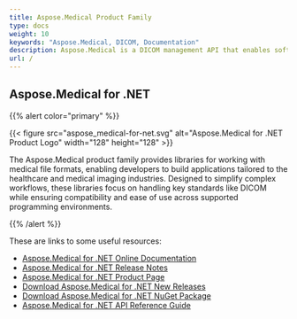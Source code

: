 ```yaml
---
title: Aspose.Medical Product Family
type: docs
weight: 10
keywords: "Aspose.Medical, DICOM, Documentation"
description: Aspose.Medical is a DICOM management API that enables software applications to read, write, and process DICOM files without the need for specialized medical imaging software.
url: /
---
```


## Aspose.Medical for .NET

{{% alert color="primary" %}}

{{< figure src="aspose_medical-for-net.svg" alt="Aspose.Medical for .NET Product Logo" width="128" height="128" >}}

The Aspose.Medical product family provides libraries for working with medical file formats, enabling developers to build applications tailored to the healthcare and medical imaging industries. Designed to simplify complex workflows, these libraries focus on handling key standards like DICOM while ensuring compatibility and ease of use across supported programming environments.

{{% /alert %}}

These are links to some useful resources:

- [Aspose.Medical for .NET Online Documentation](/medical/net/)
- [Aspose.Medical for .NET Release Notes](https://releases.aspose.com/medical/net/release-notes/)
- [Aspose.Medical for .NET Product Page](https://products.aspose.com/medical/net/)
- [Download Aspose.Medical for .NET New Releases](https://releases.aspose.com/medical/net/)
- [Download Aspose.Medical for .NET NuGet Package](https://www.nuget.org/packages/Aspose.Medical.NET/)
- [Aspose.Medical for .NET API Reference Guide](https://reference.aspose.com/medical/net)
